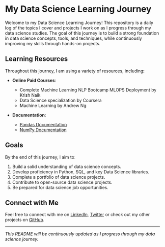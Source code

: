# My Data Science Learning Journey

Welcome to my Data Science Learning Journey! This repository is a daily log of the topics I cover and projects I work on as I progress through my data science studies. The goal of this journey is to build a strong foundation in data science concepts, tools, and techniques, while continuously improving my skills through hands-on projects.

<!--
## Progress Overview

Below is a chronological overview of my learning journey. Each topic is linked to detailed logs or related project work.

| Day | Topic Covered |
|-----|---------------|
| 1   | Introduction to Data Science |
| 2   | Python for Data Analysis |
| 3   | Data Visualization with Matplotlib and Seaborn |
| 4   | Statistics Basics |
| 5   | Probability Theory |
| ... | ... |

-->

## Learning Resources

Throughout this journey, I am using a variety of resources, including:

- **Online Paid Courses**: 
  - Complete Machine Learning NLP Bootcamp MLOPS Deployment by Krish Naik
  - Data Science specialization by Coursera
  - Machine Learning by Andrew Ng

- **Documentation**: 
  - [Pandas Documentation](https://pandas.pydata.org/docs/)
  - [NumPy Documentation](https://numpy.org/doc/)
  
<!-- ## Projects

As part of my learning process, I am also working on practical projects, which will be shared in this repository. Each project will include a brief description, the data used, and the key learnings from the project.

- **Project 1: Exploratory Data Analysis**
  - Description: Analyzing a dataset to discover patterns, trends, and relationships.
  - Tools Used: Pandas, Matplotlib, Seaborn
- **Project 2: Predictive Modeling**
  - Description: Building a model to predict future outcomes based on historical data.
  - Tools Used: Scikit-Learn, XGBoost
-->  

## Goals

By the end of this journey, I aim to:

1. Build a solid understanding of data science concepts.
2. Develop proficiency in Python, SQL, and key Data Science libraries.
3. Complete a portfolio of data science projects.
4. Contribute to open-source data science projects.
5. Be prepared for data science job opportunities.

## Connect with Me

Feel free to connect with me on [LinkedIn](https://www.linkedin.com/in/shivam-u/), [Twitter](https://x.com/Shivam_Twtss) or check out my other projects on [GitHub](https://github.com/Shivam-Upa).

---

_This README will be continuously updated as I progress through my data science journey._



